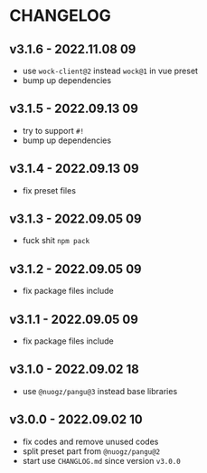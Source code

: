 # CHANGELOG

## v3.1.6 - 2022.11.08 09
* use `wock-client@2` instead `wock@1` in vue preset
* bump up dependencies


## v3.1.5 - 2022.09.13 09
* try to support `#!`
* bump up dependencies


## v3.1.4 - 2022.09.13 09
* fix preset files


## v3.1.3 - 2022.09.05 09
* fuck shit `npm pack`


## v3.1.2 - 2022.09.05 09
* fix package files include


## v3.1.1 - 2022.09.05 09
* fix package files include


## v3.1.0 - 2022.09.02 18
* use `@nuogz/pangu@3` instead base libraries


## v3.0.0 - 2022.09.02 10
* fix codes and remove unused codes
* split preset part from `@nuogz/pangu@2`
* start use `CHANGLOG.md` since version `v3.0.0`
